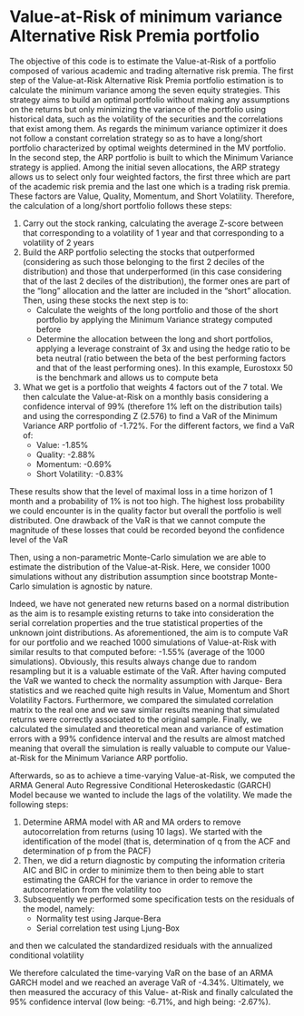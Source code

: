 # Value-at-Risk of minimum variance Alternative Risk Premia portfolio
The objective of this code is to estimate the Value-at-Risk of a portfolio composed of various academic and trading alternative risk premia. The first step of the Value-at-Risk Alternative Risk Premia portfolio estimation is to calculate the minimum variance among the seven equity strategies. This strategy aims to build an optimal portfolio without making any assumptions on the returns but only minimizing the variance of the portfolio using historical data, such as the volatility of the securities and the correlations that exist among them. As regards the minimum variance optimizer it does not follow a constant correlation strategy so as to have a long/short portfolio characterized by optimal weights determined in the MV portfolio.<br>
In the second step, the ARP portfolio is built to which the Minimum Variance strategy is applied. Among the initial seven allocations, the ARP strategy allows us to select only four weighted factors, the first three which are part of the academic risk premia and the last one which is a trading risk premia. These factors are Value, Quality, Momentum, and Short Volatility. Therefore, the calculation of a long/short portfolio follows these steps:
1. Carry out the stock ranking, calculating the average Z-score between that corresponding to a volatility of 1 year and that corresponding to a volatility of 2 years
2. Build the ARP portfolio selecting the stocks that outperformed (considering as such those belonging to the first 2 deciles of the distribution) and those that underperformed (in this case considering that of the last 2 deciles of the distribution), the former ones are part of the “long” allocation and the latter are included in the “short” allocation. Then, using these stocks the next step is to:
    - Calculate the weights of the long portfolio and those of the short portfolio by applying the Minimum Variance strategy computed before
    - Determine the allocation between the long and short portfolios, applying a leverage constraint of 3x and using the hedge ratio to be beta neutral (ratio between the beta of the best performing factors and that of the least performing ones). In this example, Eurostoxx 50 is the benchmark and allows us to compute beta
3. What we get is a portfolio that weights 4 factors out of the 7 total. We then calculate the Value-at-Risk on a monthly basis considering a confidence interval of 99% (therefore 1% left on the distribution tails) and using the corresponding Z (2.576) to find a VaR of the Minimum Variance ARP portfolio of -1.72%. For the different factors, we find a VaR of:
    - Value: -1.85%
    - Quality: -2.88%
    - Momentum: -0.69%
    - Short Volatility: -0.83%<br>
    
These results show that the level of maximal loss in a time horizon of 1 month and a probability of 1% is not too high. The highest loss probability we could encounter is in the quality factor but overall the portfolio is well distributed. One drawback of the VaR is that we cannot compute the magnitude of these losses that could be recorded beyond the confidence level of the VaR<br>


Then, using a non-parametric Monte-Carlo simulation we are able to estimate the distribution of the Value-at-Risk. Here, we consider 1000 simulations without any distribution assumption since bootstrap Monte-Carlo simulation is agnostic by nature.<br>


Indeed, we have not generated new returns based on a normal distribution as the aim is to resample existing returns to take into consideration the serial correlation properties and the true statistical properties of the unknown joint distributions. As aforementioned, the aim is to compute VaR for our portfolio and we reached 1000 simulations of Value-at-Risk with similar results to that computed before: -1.55% (average of the 1000 simulations). Obviously, this results always change due to random resampling but it is a valuable estimate of the VaR. After having computed the VaR we wanted to check the normality assumption with Jarque- Bera statistics and we reached quite high results in Value, Momentum and Short Volatility Factors. Furthermore, we compared the simulated correlation matrix to the real one and we saw similar results meaning that simulated returns were correctly associated to the original sample. Finally, we calculated the simulated and theoretical mean and variance of estimation errors with a 99% confidence interval and the results are almost matched meaning that overall the simulation is really valuable to compute our Value-at-Risk for the Minimum Variance ARP portfolio.<br>

Afterwards, so as to achieve a time-varying Value-at-Risk, we computed the ARMA General Auto Regressive Conditional Heteroskedastic (GARCH) Model because we wanted to include the lags of the volatility. We made the following steps:
1. Determine ARMA model with AR and MA orders to remove autocorrelation from returns (using 10 lags). We started with the identification of the model (that is, determination of q from the ACF and determination of p from the PACF)
2. Then, we did a return diagnostic by computing the information criteria AIC and BIC in order to minimize them to then being able to start estimating the GARCH for the variance in order to remove the autocorrelation from the volatility too
3. Subsequently we performed some specification tests on the residuals of the model, namely:
    - Normality test using Jarque-Bera
    - Serial correlation test using Ljung-Box<br>
    
and then we calculated the standardized residuals with the annualized conditional volatility<br>


We therefore calculated the time-varying VaR on the base of an ARMA GARCH model and we reached an average VaR of -4.34%. Ultimately, we then measured the accuracy of this Value- at-Risk and finally calculated the 95% confidence interval (low being: -6.71%, and high being: -2.67%).
